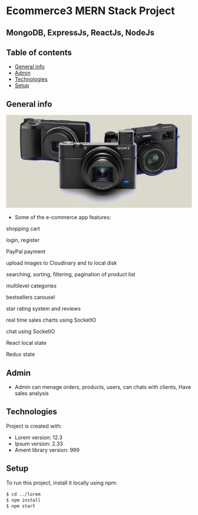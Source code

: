 # Ecommerce3 MERN Stack Project

## MongoDB, ExpressJs, ReactJs, NodeJs


## Table of contents
* [General info](#general-info)
* [Admin](#admin)
* [Technologies](#technologies)
* [Setup](#setup)

## General info

![alt text](https://github.com/tomek28611/Ecommerce3-/blob/master/frontend/public/images/cameras.png)




- Some of the e-commerce app features:

shopping cart

login, register

PayPal payment

upload images to Cloudinary and to local disk

searching, sorting, filtering, pagination of product list

multilevel categories

bestsellers carousel

star rating system and reviews

real time sales charts using SocketIO

chat using SocketIO

React local state

Redux state

## Admin

- Admin can menage 
orders, products, users, can chats with clients, Have sales analysis 







	
## Technologies
Project is created with:
* Lorem version: 12.3
* Ipsum version: 2.33
* Ament library version: 999
	
## Setup
To run this project, install it locally using npm:

```
$ cd ../lorem
$ npm install
$ npm start
```


